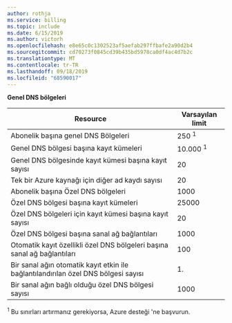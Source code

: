 ```yaml
---
author: rothja
ms.service: billing
ms.topic: include
ms.date: 6/15/2019
ms.author: victorh
ms.openlocfilehash: e8e65c0c1302523af5aefab297ffbafe2a90d2b4
ms.sourcegitcommit: cd70273f0845cd39b435bd5978ca0df4ac4d7b2c
ms.translationtype: MT
ms.contentlocale: tr-TR
ms.lasthandoff: 09/18/2019
ms.locfileid: "68590017"
---
```

**Genel DNS bölgeleri**

| Resource | Varsayılan limit |
| --- | --- |
| Abonelik başına genel DNS Bölgeleri |250 <sup>1</sup> |
| Genel DNS bölgesi başına kayıt kümeleri |10.000 <sup>1</sup> |
| Genel DNS bölgesinde kayıt kümesi başına kayıt sayısı |20 |
| Tek bir Azure kaynağı için diğer ad kaydı sayısı |20|
| Abonelik başına Özel DNS bölgeleri |1000|
| Özel DNS bölgesi başına kayıt kümeleri |25000|
| Özel DNS bölgeleri için kayıt kümesi başına kayıt sayısı |20|
| Özel DNS bölgesi başına sanal ağ bağlantıları |1000|
| Otomatik kayıt özellikli özel DNS bölgeleri başına sanal ağ bağlantıları |100|
| Bir sanal ağın otomatik kayıt etkin ile bağlantılandırılan özel DNS bölgesi sayısı |1\.|
| Bir sanal ağın bağlı olduğu özel DNS bölgesi sayısı |1000|

<sup>1</sup> Bu sınırları artırmanız gerekiyorsa, Azure desteği 'ne başvurun.